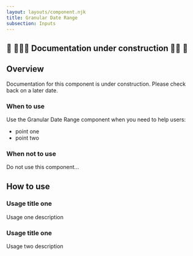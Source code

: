 ```yaml
---
layout: layouts/component.njk
title: Granular Date Range
subsection: Inputs
---
```

## 🚧 👷🏻‍♀️ Documentation under construction 👷🏾 🚧

## Overview

Documentation for this component is under construction. Please check back on a later date.

### When to use

Use the Granular Date Range component when you need to help users:

- point one
- point two

### When not to use 

Do not use this component...

## How to use

### Usage title one

Usage one description

### Usage title one

Usage two description
